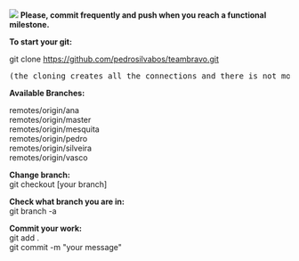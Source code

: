 <img src="https://media.licdn.com/dms/image/C4E0BAQEL8m3qNdzsnA/company-logo_200_200/0?e=2159024400&v=beta&t=T7-Ax16YixGc6Wkytr5RXyQjuFV_QLJn30D4m050B0k" />
<b>Please, commit frequently and push when you reach a functional milestone.</b>

<b>To start your git:</b>

git clone https://github.com/pedrosilvabos/teambravo.git

<pre>(the cloning creates all the connections and there is not more configurations needed)</pre>

<b>Available Branches:</b>

  remotes/origin/ana<br/>
  remotes/origin/master<br/>
  remotes/origin/mesquita<br/>
  remotes/origin/pedro<br/>
  remotes/origin/silveira<br/>
  remotes/origin/vasco<br/>

<b>Change branch:</b></br>
git checkout [your branch]

<b>Check what branch you are in:</b></br>
git branch -a </br>

<b>Commit your work:</b></br>
git add .</br>
git commit -m "your message"



